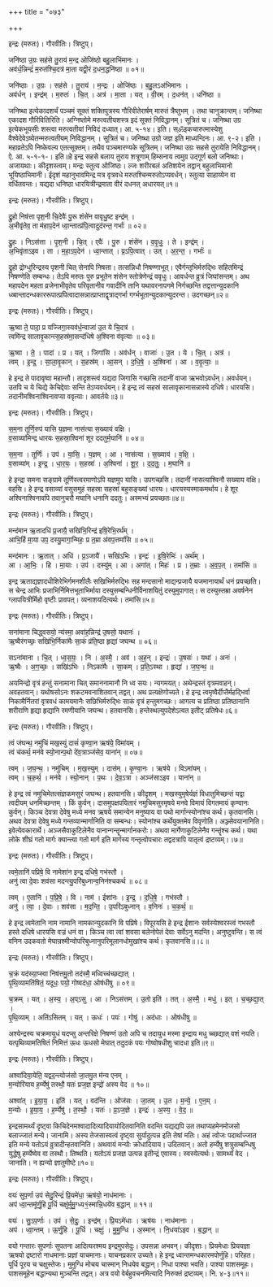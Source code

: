 +++
title = "०७३"

+++


इन्द्रः (मरुतः)। गौरवीतिः। त्रिष्टुप्।

जनि॑ष्ठा उ॒ग्रः सह॑से तु॒राय॑ म॒न्द्र ओजि॑ष्ठो बहु॒लाभि॑मानः ।  
अव॑र्ध॒न्निन्द्रं॑ म॒रुत॑श्चि॒दत्र॑ मा॒ता यद्वी॒रं द॒धन॒द्धनि॑ष्ठा ॥ ०१॥

जनि॑ष्ठाः । उ॒ग्रः । सह॑से । तु॒राय॑ । म॒न्द्रः । ओजि॑ष्ठः । ब॒हु॒लऽअ॑भिमानः ।  
अव॑र्धन् । इन्द्र॑म् । म॒रुतः॑ । चि॒त् । अत्र॑ । मा॒ता । यत् । वी॒रम् । द॒धन॑त् । धनि॑ष्ठा ॥

जनिष्था इत्येकादशर्चं पञ्चमं सूक्तं शक्तिपुत्रस्य गौरिवीतेरार्षम् मारुतं त्रैष्तुभम् । तथा चानुक्रान्तम्। जनिष्था एकादश गौरिवितिरिति। अग्निष्तोमे मरुत्वतीयशस्त्र इदं सूक्तं निविद्धानम्। सूत्रितं च। जनिष्था उग्र इत्येकभूयसीः शस्त्वा मरुत्वतीयां निविदं दध्यात्। आ. ५-१४। इति। स्ॐइकचारुत्मास्येशु वैश्वेदेवेऽष्येतन्मरुत्वतीयम् निविद्धानम् । सूत्रितं च। जनिष्था उग्रो जज्ञ इति माध्यन्दिनः। आ. ९-२। इति । महाव्रतेऽपि निष्केवल्य एतत्सूक्तम्। तथैव पञ्चमारण्यके सूत्रितम्। जनिष्था उग्रः सहसे तुरायेति निविद्धानम्। ऐ. आ. ५-१-१-। इति॥हे इन्द्र सहसे बलाय तुराय शत्रूणाम् हिम्सनाय त्वमुग्र उद्गूर्ण बलो जनिष्थाः। अजायथाः। कीदृशस्त्वम्। मन्द्रः स्तुत्य ओजिष्ठः। ल्जः शरीरबलं अतिशयेन तद्वान् बहुलाभिमानो भूयिष्ठाभिमानी। ईदृशं महानुभावमिन्द्र मत्र वृत्रवधे मरुतश्चिन्मरुतोऽप्यवर्धन्। स्तुत्या साहाय्येन वा वर्धितवन्तः। यद्यदा धनिष्ठा धारयित्रीन्द्रमाता वीरं दधनत् अधारयत्॥१॥

इन्द्रः (मरुतः)। गौरवीतिः। त्रिष्टुप्।

द्रु॒हो निष॑त्ता पृश॒नी चि॒देवैः॑ पु॒रू शंसे॑न वावृधु॒ष्ट इन्द्र॑म् ।  
अ॒भीवृ॑तेव॒ ता म॑हाप॒देन॑ ध्वा॒न्तात्प्र॑पि॒त्वादुद॑रन्त॒ गर्भाः॑ ॥ ०२॥

द्रु॒हः । निऽस॑त्ता । पृ॒श॒नी । चि॒त् । एवैः॑ । पु॒रु । शंसे॑न । व॒वृ॒धुः॒ । ते । इन्द्र॑म् ।  
अ॒भिवृ॑ताऽइव । ता । म॒हा॒ऽप॒देन॑ । ध्वा॒न्तात् । प्र॒ऽपि॒त्वात् । उत् । अ॒र॒न्त॒ । गर्भाः॑ ॥

द्रुहो द्रोग्धुरिन्द्रस्य पृशनी चित् सेनापि निषत्ता। तत्सन्निधौ निषण्णाभूत्। एवैर्गन्तृभिर्मरुद्भिः सहितमिन्द्रं निषण्णेति सम्बन्धः। तेऽपि मरुतः पुरु प्रभूतेन शंसेन स्तोत्रेणेन्द्रं ववृधुः। आवर्धन्त व्रुत्रं जिघांसन्तम्। अथ महापदेन महता व्रजेनाभीवृतेव परिवृतानीव गवादीनि तानि यथावरनापगमे निर्गच्छन्ति तद्वत्तान्युदकानि ध्व्बान्तादन्धकाररूपात्प्रपित्वादासन्नात्प्राप्ताद्वृत्राद्गर्भा गर्ग्भभूतान्युदकान्युदरन्त। उदगच्छन्॥२॥

इन्द्रः (मरुतः)। गौरवीतिः। त्रिष्टुप्।

ऋ॒ष्वा ते॒ पादा॒ प्र यज्जिगा॒स्यव॑र्ध॒न्वाजा॑ उ॒त ये चि॒दत्र॑ ।  
त्वमि॑न्द्र सालावृ॒कान्त्स॒हस्र॑मा॒सन्द॑धिषे अ॒श्विना व॑वृत्याः ॥ ०३॥

ऋ॒ष्वा । ते॒ । पादा॑ । प्र । यत् । जिगा॑सि । अव॑र्धन् । वाजाः॑ । उ॒त । ये । चि॒त् । अत्र॑ ।  
त्वम् । इ॒न्द्र॒ । सा॒ला॒वृ॒कान् । स॒हस्र॑म् । आ॒सन् । द॒धि॒षे॒ । अ॒श्विना॑ । आ । व॒वृ॒त्याः॒ ॥

हे इन्द्र ते पादावृष्वा महान्तौ। तादृशस्त्वं यद्यदा जिगासि गच्छसि तदानीं वाजा ऋभवोऽवर्धन्। अवर्धयन्। उतपि च ये चिद्ये केचिद्देवाः सन्ति तेऽप्यवर्धयन्। हे इन्द्र त्वं सहस्रं सालावृकानासन्नास्ये दधिषे। धारयसि। तदानीमश्विनाश्विनावप्या ववृत्याः। आवर्तयेः॥३॥

इन्द्रः (मरुतः)। गौरवीतिः। त्रिष्टुप्।

स॒म॒ना तूर्णि॒रुप॑ यासि य॒ज्ञमा नास॑त्या स॒ख्याय॑ वक्षि ।  
व॒साव्या॑मिन्द्र धारयः स॒हस्रा॒श्विना॑ शूर ददतुर्म॒घानि॑ ॥ ०४॥

स॒म॒ना । तूर्णिः॑ । उप॑ । या॒सि॒ । य॒ज्ञम् । आ । नास॑त्या । स॒ख्याय॑ । व॒क्षि॒ ।  
व॒साव्या॑म् । इ॒न्द्र॒ । धा॒र॒यः॒ । स॒हस्रा॑ । अ॒श्विना॑ । शू॒र॒ । द॒द॒तुः॒ । म॒घानि॑ ॥

हे इन्द्रा समना सङ्ग्रामे तूर्णिस्त्वरमाणोऽपि यज्ञमुप यासि। उपगच्छसि। तदानीं नासत्याश्विनौ सख्याय वक्षि। वहसि। हे इन्द्र वसाव्यां वसुसमुहं सहस्रा सहस्रां बहुसङ्ख्यां धारयः। धारयस्यस्माकमर्थाय। हे शूर अश्विनाश्विनावपि तवानुचरौ मघानि धनानि ददतुः। अस्मभ्यं प्रयच्छतः॥४॥

इन्द्रः (मरुतः)। गौरवीतिः। त्रिष्टुप्।

मन्द॑मान ऋ॒तादधि॑ प्र॒जायै॒ सखि॑भि॒रिन्द्र॑ इषि॒रेभि॒रर्थ॑म् ।  
आभि॒र्हि मा॒या उप॒ दस्यु॒मागा॒न्मिहः॒ प्र त॒म्रा अ॑वप॒त्तमां॑सि ॥ ०५॥

मन्द॑मानः । ऋ॒तात् । अधि॑ । प्र॒ऽजायै॑ । सखि॑ऽभिः । इन्द्रः॑ । इ॒षि॒रेभिः॑ । अर्थ॑म् ।  
आ । आ॒भिः॒ । हि । मा॒याः । उप॑ । दस्यु॑म् । आ । अगा॑त् । मिहः॑ । प्र । त॒म्राः । अ॒व॒प॒त् । तमां॑सि ॥

इन्द्र ऋताद्यज्ञादधीशिरेभिर्गमनशीलैः सखिभिर्मरुद्भिः सह मन्दसानो माद्यन्प्रजायै यजमानायार्थं धनं प्रयच्छति। स चेन्द्र आभिः प्रजाभिर्निमित्तभूताभिर्माया दस्युसम्बन्धिनीर्विनाशयितुं दस्युमुपागात्। स दस्युस्तम्रा अवर्षनेन ग्लापयित्रीर्मिहो वृष्टीः प्रावपत्। व्यनाशयदित्यर्थः। तमांसि॥५॥

इन्द्रः (मरुतः)। गौरवीतिः। त्रिष्टुप्।

सना॑माना चिद्ध्वसयो॒ न्य॑स्मा॒ अवा॑ह॒न्निन्द्र॑ उ॒षसो॒ यथानः॑ ।  
ऋ॒ष्वैर॑गच्छः॒ सखि॑भि॒र्निका॑मैः सा॒कं प्र॑ति॒ष्ठा हृद्या॑ जघन्थ ॥ ०६॥

सऽना॑माना । चि॒त् । ध्व॒स॒यः॒ । नि । अ॒स्मै॒ । अव॑ । अ॒ह॒न् । इन्द्रः॑ । उ॒षसः॑ । यथा॑ । अनः॑ ।  
ऋ॒ष्वैः । अ॒ग॒च्छः॒ । सखि॑ऽभिः । निऽका॑मैः । सा॒कम् । प्र॒ति॒ऽस्था । हृद्या॑ । ज॒घ॒न्थ॒ ॥

अयमिन्द्रो वृत्रं हन्तुं सनामाना चित् समाननामानौ नि ध्व सयः। न्यगमयत्। अथेन्द्रस्तं वृत्रमवाहन्। अवहतवान्। यथोषसोऽनः शकटमवनाशितवान् तद्वत्। अथ प्रत्यक्षॆणोच्यते। हे इन्द्र त्वमृष्वैर्दीप्तैर्महद्भिर्वा निकामैर्नितरां वृत्रवधं कामयमानैः सछिभिर्मरुद्भिः साकं वृत्रं हन्तुमगच्छः। आगत्य च प्रतिष्ठा प्रतिष्ठानानि शरीराणि हृद्या हृद्यानि रमणीयानि जघन्थ। हतवानसि। हन्तेस्थल्युपदेशेऽत्वत इतीट् प्रतिषेधः॥६॥

इन्द्रः (मरुतः)। गौरवीतिः। त्रिष्टुप्।

त्वं ज॑घन्थ॒ नमु॑चिं मख॒स्युं दासं॑ कृण्वा॒न ऋष॑ये॒ विमा॑यम् ।  
त्वं च॑कर्थ॒ मन॑वे स्यो॒नान्प॒थो दे॑व॒त्राञ्ज॑सेव॒ याना॑न् ॥ ०७॥

त्वम् । ज॒घ॒न्थ॒ । नमु॑चिम् । म॒ख॒स्युम् । दास॑म् । कृ॒ण्वा॒नः । ऋष॑ये । विऽमा॑यम् ।  
त्वम् । च॒क॒र्थ॒ । मन॑वे । स्यो॒नान् । प॒थः । दे॒व॒ऽत्रा । अञ्ज॑साऽइव । याना॑न् ॥

हे इन्द्र त्वं नमुचिमेतत्संज्ञकमसुरं जघन्थ। हतवानसि। कीदृशम् । मखस्युमृषेर्यज्ञं विधातुमिच्छन्तं यद्वा त्वदीयम् धनमिच्छन्तम् । किं कुर्वन्। दासमुपक्षपयितारं नमुचिमसुरमृषये मनवे विमायं विगतमायं कृण्वानः कुर्वन्। किञ्च देवत्रा देवेषु मध्ये मनव ऋषये समान्येन मनुष्याय वा पथो मार्गान्स्योनांश्च कर्थ। कृतवानसि। अथव देवत्रा देवेषु मध्ये गन्तव्यान्मार्गानिति वा सम्बन्धः। स्योनांश्च कर्थेयुक्तमेव विवृणोति। अञ्ज्सेवयानानिति। इवेत्येवकारार्थे। अञ्जसैवाकुटिलेनैव यानान्गन्तॄन्मार्गानकरोः। अथवा मार्गेणाकुटिलेनैव गन्तॄंश्च कर्थ। यथा लोके शीघ्रं गतो मार्गः क्यान्त्या गतो मार्ग इति मार्गस्य गन्तृत्वोपचारः तद्वदत्रापि यातृत्वं द्रष्टव्यम्।।७॥

इन्द्रः (मरुतः)। गौरवीतिः। त्रिष्टुप्।

त्वमे॒तानि॑ पप्रिषे॒ वि नामेशा॑न इन्द्र दधिषे॒ गभ॑स्तौ ।  
अनु॑ त्वा दे॒वाः शव॑सा मदन्त्यु॒परि॑बुध्नान्व॒निन॑श्चकर्थ ॥ ०८॥

त्वम् । ए॒तानि॑ । प॒प्रि॒षे॒ । वि । नाम॑ । ईशा॑नः । इ॒न्द्र॒ । द॒धि॒षे॒ । गभ॑स्तौ ।  
अनु॑ । त्वा॒ । दे॒वाः । शव॑सा । म॒द॒न्ति॒ । उ॒परि॑ऽबुध्नान् । व॒निनः॑ । च॒क॒र्थ॒ ॥

हे इन्द्र त्वमेतानि नाम नामानि नामकान्युदकानि वि पप्रिषे। विपूरयसि हे इन्द्र ईशानः सर्वस्येश्वरस्त्वं गभस्तौ हस्ते दधिषे धारयसि वज्रं धनं वा। किञ्च त्वा त्वां शवसा बलेनोपेतं देवाः सर्वेऽनु मदन्ति। अनुष्टुवन्ति। स त्वं वनिन उदकवतो मेघान्रश्मीन्वोपरिबुध्नानुपरिमूलानधोमुखांश्च कर्थ। कृतवानसि॥।८॥

इन्द्रः (मरुतः)। गौरवीतिः। त्रिष्टुप्।

च॒क्रं यद॑स्या॒प्स्वा निष॑त्तमु॒तो तद॑स्मै॒ मध्विच्च॑च्छद्यात् ।  
पृ॒थि॒व्यामति॑षितं॒ यदूधः॒ पयो॒ गोष्वद॑धा॒ ओष॑धीषु ॥ ०९॥

च॒क्रम् । यत् । अ॒स्य॒ । अ॒प्ऽसु । आ । निऽस॑त्तम् । उ॒तो इति॑ । तत् । अ॒स्मै॒ । मधु॑ । इत् । च॒च्छ॒द्या॒त् ।  
पृ॒थि॒व्याम् । अति॑ऽसितम् । यत् । ऊधः॑ । पयः॑ । गोषु॑ । अद॑धाः । ओष॑धीषु ॥

अश्येन्द्रस्य चक्रमायुधं यदप्सु अन्तरिक्षे निषण्णं उतो अपि च तदायुध मस्मा इन्द्राय मधु च्च्छद्यात् वशं नयति। यत्पृथिव्यामतिषितं निमित्तं ऊधः ऊधसो मेघात् तदुदकं पयः गोष्वोषधीशु चादधा इति॥९॥

इन्द्रः (मरुतः)। गौरवीतिः। त्रिष्टुप्।

अश्वा॑दिया॒येति॒ यद्वद॒न्त्योज॑सो जा॒तमु॒त म॑न्य एनम् ।  
म॒न्योरि॑याय ह॒र्म्येषु॑ तस्थौ॒ यतः॑ प्रज॒ज्ञ इन्द्रो॑ अस्य वेद ॥ १०॥

अश्वा॑त् । इ॒या॒य॒ । इति॑ । यत् । वद॑न्ति । ओज॑सः । जा॒तम् । उ॒त । म॒न्ये॒ । ए॒न॒म् ।  
म॒न्योः । इ॒या॒य॒ । ह॒र्म्येषु॑ । त॒स्थौ॒ । यतः॑ । प्र॒ऽज॒ज्ञे । इन्द्रः॑ । अ॒स्य॒ । वे॒द॒ ॥

इन्द्रसामर्थ्यं दृष्ट्वा किचिदेनमश्वादादित्यादियायोदितवानिति वदन्ति यद्यद्यपि उत तथाप्यहमेनमोजसो बलाज्जातं मन्ये। जानामि। अस्य तेजसास्वत्वं दृष्ट्वा सुर्यादुत्पन्न इति तेषां मतिः। अहं त्वोजः पदार्थाज्जात इति मन्ये यतोऽयं व्रुत्रादीन्हतवानिति। अथवायं मन्योः क्रोधादियाय। उदितवान्। अतो हर्म्येषु शत्रुसम्बन्धिषु युद्धेषु हर्म्येष्वेव वा तस्थौ। तिष्थति। यतोऽयं प्रजज्ञ उत्पन्न इतीन्द्रं एवास्य। स्वस्येत्यर्थः। सामर्थ्यं वेद । जानाति। न ह्यन्यो ज्ञातुमीष्टे॥१०॥

इन्द्रः (मरुतः)। गौरवीतिः। त्रिष्टुप्।

वयः॑ सुप॒र्णा उप॑ सेदु॒रिन्द्रं॑ प्रि॒यमे॑धा॒ ऋष॑यो॒ नाध॑मानाः ।  
अप॑ ध्वा॒न्तमू॑र्णु॒हि पू॒र्धि चक्षु॑र्मुमु॒ग्ध्य१॒॑स्मान्नि॒धये॑व ब॒द्धान् ॥ ११॥

वयः॑ । सु॒ऽप॒र्णाः । उप॑ । से॒दुः॒ । इन्द्र॑म् । प्रि॒यऽमे॑धाः । ऋष॑यः । नाध॑मानाः ।  
अप॑ । ध्वा॒न्तम् । ऊ॒र्णु॒हि । पू॒र्धि । चक्षुः॑ । मु॒मु॒ग्धि । अ॒स्मान् । नि॒धया॑ऽइव । ब॒द्धान् ॥

वयो गन्तारः सुपर्णाः सुपतना आदित्यरश्मय इन्द्रमुपसेदुः। उपसन्ना अभवन्। कीदृशाः। प्रियमेधाः प्रिययज्ञा ऋषयो द्रष्टारो नाधमानाः प्रज्ञां याचमानाः। याचनप्रकार उच्यते। हे इन्द्र ध्वान्तमन्धकारमपोर्णुहि। परिहत। पूर्धि पूरय च चक्षुस्तेजः। मुमुग्धि मोचय चास्मान् निधयेव बद्धान्। निधा पाश्या भवति। पाश्या पाशसमूहः। पाशसमूहेन बद्धान्यथा मुञ्चन्ति तद्वत्। अत्र वयो वेर्बहुवचनमित्यादि निरुक्तं द्रष्टव्यम्। नि. ४-३॥११॥